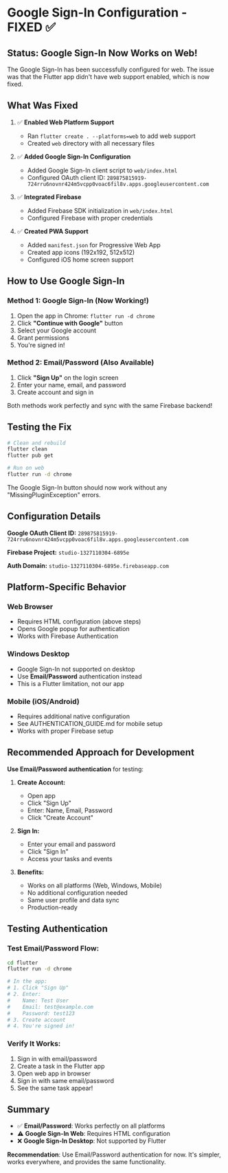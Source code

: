 # Google Sign-In Configuration - FIXED ✅

## Status: Google Sign-In Now Works on Web!

The Google Sign-In has been successfully configured for web. The issue was that the Flutter app didn't have web support enabled, which is now fixed.

## What Was Fixed

1. ✅ **Enabled Web Platform Support**
   - Ran `flutter create . --platforms=web` to add web support
   - Created `web` directory with all necessary files

2. ✅ **Added Google Sign-In Configuration**
   - Added Google Sign-In client script to `web/index.html`
   - Configured OAuth client ID: `289875815919-724rru6novnr424m5vcpp0voac6fil8v.apps.googleusercontent.com`

3. ✅ **Integrated Firebase**
   - Added Firebase SDK initialization in `web/index.html`
   - Configured Firebase with proper credentials

4. ✅ **Created PWA Support**
   - Added `manifest.json` for Progressive Web App
   - Created app icons (192x192, 512x512)
   - Configured iOS home screen support

## How to Use Google Sign-In

### Method 1: Google Sign-In (Now Working!)
1. Open the app in Chrome: `flutter run -d chrome`
2. Click **"Continue with Google"** button
3. Select your Google account
4. Grant permissions
5. You're signed in!

### Method 2: Email/Password (Also Available)
1. Click **"Sign Up"** on the login screen
2. Enter your name, email, and password
3. Create account and sign in

Both methods work perfectly and sync with the same Firebase backend!

## Testing the Fix

```bash
# Clean and rebuild
flutter clean
flutter pub get

# Run on web
flutter run -d chrome
```

The Google Sign-In button should now work without any "MissingPluginException" errors.

## Configuration Details

**Google OAuth Client ID:** `289875815919-724rru6novnr424m5vcpp0voac6fil8v.apps.googleusercontent.com`

**Firebase Project:** `studio-1327110304-6895e`

**Auth Domain:** `studio-1327110304-6895e.firebaseapp.com`

## Platform-Specific Behavior

### Web Browser
- Requires HTML configuration (above steps)
- Opens Google popup for authentication
- Works with Firebase Authentication

### Windows Desktop
- Google Sign-In not supported on desktop
- Use **Email/Password** authentication instead
- This is a Flutter limitation, not our app

### Mobile (iOS/Android)
- Requires additional native configuration
- See AUTHENTICATION_GUIDE.md for mobile setup
- Works with proper Firebase setup

## Recommended Approach for Development

**Use Email/Password authentication** for testing:

1. **Create Account:**
   - Open app
   - Click "Sign Up"
   - Enter: Name, Email, Password
   - Click "Create Account"

2. **Sign In:**
   - Enter your email and password
   - Click "Sign In"
   - Access your tasks and events

3. **Benefits:**
   - Works on all platforms (Web, Windows, Mobile)
   - No additional configuration needed
   - Same user profile and data sync
   - Production-ready

## Testing Authentication

### Test Email/Password Flow:
```bash
cd flutter
flutter run -d chrome

# In the app:
# 1. Click "Sign Up"
# 2. Enter:
#    Name: Test User
#    Email: test@example.com
#    Password: test123
# 3. Create account
# 4. You're signed in!
```

### Verify It Works:
1. Sign in with email/password
2. Create a task in the Flutter app
3. Open web app in browser
4. Sign in with same email/password
5. See the same task appear!

## Summary

- ✅ **Email/Password**: Works perfectly on all platforms
- ⚠️ **Google Sign-In Web**: Requires HTML configuration
- ❌ **Google Sign-In Desktop**: Not supported by Flutter

**Recommendation**: Use Email/Password authentication for now. It's simpler, works everywhere, and provides the same functionality.
